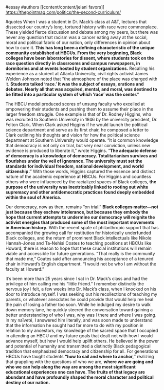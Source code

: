 #essay 
#authors [[content/content/jelani favors]]
https://thepointmag.com/politics/the-second-curriculum/

#quotes 
When I was a student in Dr. Mack’s class at A&T, lectures that dissected our country’s long, tortured history with race were commonplace. These yielded fierce discussion and debate among my peers, but there was never any question that racism was a cancer eating away at the social, moral and political fabric of our nation, only differences in opinion about how to cure it. **This has long been a defining characteristic of the unique community established at HBCUs. From the very beginning, Black colleges have been laboratories for dissent, where students took on the race question directly in classrooms and campus newspapers, in dormitories and at events hosted by student organizations.** Recalling his experience as a student at Atlanta University, civil rights activist James Weldon Johnson noted that “the atmosphere of the place was charged with it. **Students talked ‘race.’ It was the subject of essays, orations and debates. Nearly all that was acquired, mental, and moral, was destined to be fitted into a particular system of which ‘race’ was the center.”**

The HBCU model produced scores of unsung faculty who excelled at empowering their students and pushing them to assume their place in the larger freedom struggle. One example is that of Dr. Rodney Higgins, who was recruited to Southern University in 1946 by the university president, Dr. Felton Clark. When Clark asked Higgins if he would launch the political science department and serve as its first chair, he composed a letter to Clark outlining his thoughts and vision for how the political science department at Southern University would operate. “It is common knowledge that democracy is not only on trial, but very near conviction, unless new evidence is produced to liberate it,” wrote Higgins. “**The adequate defense of democracy is a knowledge of democracy. Totalitarianism survives and flourishes under the veil of ignorance. The university must set the standards for individual freedom, national development, and world citizenship.”** With those words, Higgins captured the essence and distinct nature of the academic experience at HBCUs. For Higgins and countless others who were influenced by the racialized spaces of Black colleges, **the purpose of the university was inextricably linked to rooting out white supremacy and other antidemocratic practices found deeply embedded within the soul of America.**

Our democracy, now as then, remains “on trial.” **Black colleges matter—not just because they eschew intolerance, but because they embody the hope that current attempts to undermine our democracy will reignite the activist energies that produced some of the most important movements in American history.** With the recent spate of philanthropic support that has accompanied the growing call for restitution for historically underfunded Black colleges, and the return of prominent Black intellectuals like Nikole Hannah-Jones and Ta-Nehisi Coates to teaching positions at HBCUs like Howard, there is reason to hope that these crucial institutions will remain viable and accessible for future generations. “That really is the community that made me,” Coates said after announcing his acceptance of a tenured chair in Howard’s English department. “I would not be who I am without the faculty at Howard.”

It’s been more than 25 years since I sat in Dr. Mack’s class and had the privilege of him calling me his “little friend.” I remember distinctly the nervous joy I felt, a few weeks into Dr. Mack’s class, when I knocked on his door to introduce myself. I was seeking out his recollections of teaching my parents, or whatever anecdotes he could provide that would help me heal the pain of losing a father too soon. While he indulged my desire to walk down memory lane, he quickly steered the conversation toward gaining a better understanding of who I was, why was I there and where I was going. In my naïveté, I answered him literally, and was soon made to understand that the information he sought had far more to do with my position in relation to my ancestors, my knowledge of the sacred space that I occupied in attending an HBCU and my future goals that dealt not with how I would advance myself, but how I would help uplift others. He believed in the power and potential of humanity and transmitted a distinctly Black pedagogical tradition that emphasized democracy and citizenship for all. For generations HBCUs have taught students **“how to sail and where to anchor,”** realizing that grappling with the questions of who we are, **where we are going and who we can help along the way are among the most significant educational experiences one can have. The fruits of that legacy are abundant and have profoundly shaped the moral character and political destiny of our nation.**